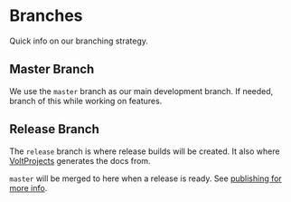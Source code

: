 # Branches

Quick info on our branching strategy.

## Master Branch

We use the `master` branch as our main development branch. If needed, branch of this while working on features.

## Release Branch

The `release` branch is where release builds will be created. It also where [VoltProjects](https://github.com/Voltstro/VoltProjects) generates the docs from.

`master` will be merged to here when a release is ready. See [publishing for more info](publishing.md).
